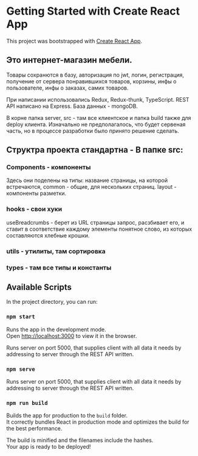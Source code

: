 # Getting Started with Create React App

This project was bootstrapped with [Create React App](https://github.com/facebook/create-react-app).


## Это интернет-магазин мебели.

Товары сохранются в базу, авторизация по jwt, логин, регистрация, полyчение от сервера 
понравившихся товаров, корзины, инфы о пользователе, инфы о заказах, самих товаров.

При написании использовались Redux, Redux-thunk, TypeScript.
REST API написано на Express. База данных - mongoDB.

В корне папка server, src - там все клиентское и папка build также для deploy клиента. Изначально не предполагалось, что будет сервеная часть, но в процессе разработки было принято решение сделать.

## Структра проекта стандартна - В папке src:

### Components - компоненты
Здесь они поделены на типы: название страницы, на которой встречаются,
common - общие, для нескольких страниц.
layout - компоненты разметки.

### hooks - свои хуки
useBreadcrumbs - берет из URL страницы запрос, расзбивает его, и ставит в соответствие каждому элементы понятное слово, из которых составляются хлебные крошки.

### utils - утилиты, там сортировка
### types - там все типы и константы

## Available Scripts

In the project directory, you can run:

### `npm start`

Runs the app in the development mode.\
Open [http://localhost:3000](http://localhost:3000) to view it in the browser.

Runs server on port 5000, that supplies client with all data it needs by addressing to server through the REST API written.


### `npm serve`

Runs server on port 5000, that supplies client with all data it needs by addressing to server through the REST API written.

### `npm run build`

Builds the app for production to the `build` folder.\
It correctly bundles React in production mode and optimizes the build for the best performance.

The build is minified and the filenames include the hashes.\
Your app is ready to be deployed!

